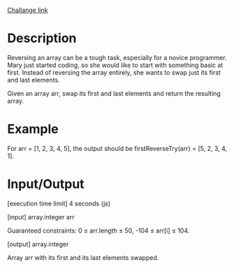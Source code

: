[Challange link](https://codefights.com/arcade/code-arcade/list-forest-edge/ND8nghbndTNKPP4Tb)
# Description
Reversing an array can be a tough task, especially for a novice programmer. Mary just started coding, so she would like to start with something basic at first. Instead of reversing the array entirely, she wants to swap just its first and last elements.

Given an array arr, swap its first and last elements and return the resulting array.

# Example

For arr = [1, 2, 3, 4, 5], the output should be
firstReverseTry(arr) = [5, 2, 3, 4, 1].

# Input/Output

[execution time limit] 4 seconds (js)

[input] array.integer arr

Guaranteed constraints:
0 ≤ arr.length ≤ 50,
-104 ≤ arr[i] ≤ 104.

[output] array.integer

Array arr with its first and its last elements swapped.